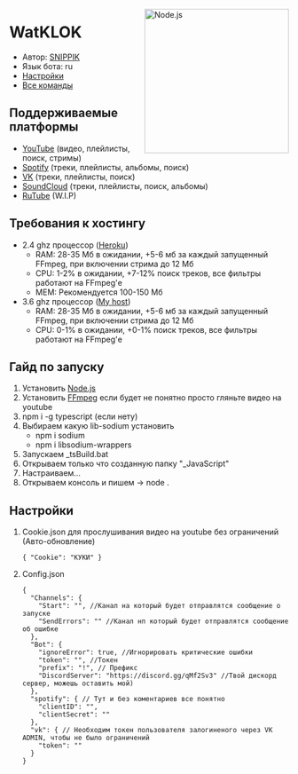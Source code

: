 [<img align="right" alt="Node.js" width="260px" src="https://cdn.discordapp.com/attachments/860113484493881365/917337557841362944/Typescript_logo_2020.svg.png" />](https://nodejs.org/en/)

# WatKLOK
- Автор: [SNIPPIK](https://github.com/SNIPPIK)
- Язык бота: ru
- [Настройки](./DataBase/Config.json)
- [Все команды](./src/Commands)

## Поддерживаемые платформы
- [YouTube](https://www.youtube.com/) (видео, плейлисты, поиск, стримы)
- [Spotify](https://open.spotify.com/) (треки, плейлисты, альбомы, поиск)
- [VK](https://vk.com/) (треки, плейлисты, поиск)
- [SoundCloud](https://soundcloud.com/) (треки, плейлисты, поиск, альбомы)
- [RuTube](https://rutube.ru/) (W.I.P)

## Требования к хостингу
- 2.4 ghz процессор ([Heroku](http://heroku.com/))
   - RAM: 28-35 Мб в ожидании, +5-6 мб за каждый запущенный FFmpeg, при включении стрима до 12 Мб
   - CPU: 1-2% в ожидании, +7-12% поиск треков, все фильтры работают на FFmpeg'е
   - MEM: Рекомендуется 100-150 Мб
- 3.6 ghz процессор ([My host]())
   - RAM: 28-35 Мб в ожидании, +5-6 мб за каждый запущенный FFmpeg, при включении стрима до 12 Мб
   - CPU: 0-1% в ожидании, +0-1% поиск треков, все фильтры работают на FFmpeg'е


## Гайд по запуску
1. Установить [Node.js](https://nodejs.org/en/)
2. Установить [FFmpeg](https://ffmpeg.org/download.html) если будет не понятно просто гляньте видео на youtube
3. npm i -g typescript (если нету)
4. Выбираем какую lib-sodium установить
    - npm i sodium
    - npm i libsodium-wrappers
5. Запускаем _tsBuild.bat
6. Открываем только что созданную папку "_JavaScript"
7. Настраиваем...
8. Открываем консоль и пишем -> node .


## Настройки
1. Cookie.json для прослушивания видео на youtube без ограничений (Авто-обновление)
    ```json5
    { "Cookie": "КУКИ" }
   ```
2. Config.json
    ```json5
    {
      "Channels": {
        "Start": "", //Канал на который будет отправлятся сообщение о запуске
        "SendErrors": "" //Канал нп который будет отправлятся сообщение об ошибке
      },
      "Bot": {
        "ignoreError": true, //Игнорировать критические ошибки
        "token": "", //Токен
        "prefix": "!", // Префикс
        "DiscordServer": "https://discord.gg/qMf2Sv3" //Твой дискорд сервер, можешь оставить мой)
      },
      "spotify": { // Тут и без коментариев все понятно
        "clientID": "",
        "clientSecret": ""
      },
      "vk": { // Необходим токен пользователя залогиненого через VK ADMIN, чтобы не было ограничений
        "token": ""
      }
    }
    ```
